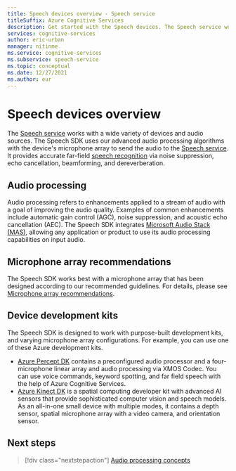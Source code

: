 ```yaml
---
title: Speech devices overview - Speech service
titleSuffix: Azure Cognitive Services
description: Get started with the Speech devices. The Speech service works with a wide variety of devices and audio sources. 
services: cognitive-services
author: eric-urban
manager: nitinme
ms.service: cognitive-services
ms.subservice: speech-service
ms.topic: conceptual
ms.date: 12/27/2021
ms.author: eur
---
```


# Speech devices overview

The [Speech service](overview.md) works with a wide variety of devices and audio sources. The Speech SDK uses our advanced audio processing algorithms with the device's microphone array to send the audio to the [Speech service](overview.md). It provides accurate far-field [speech recognition](speech-to-text.md) via noise suppression, echo cancellation, beamforming, and dereverberation.

## Audio processing
Audio processing refers to enhancements applied to a stream of audio with a goal of improving the audio quality. Examples of common enhancements include automatic gain control (AGC), noise suppression, and acoustic echo cancellation (AEC). The Speech SDK integrates [Microsoft Audio Stack (MAS)](audio-processing-overview.md), allowing any application or product to use its audio processing capabilities on input audio.

## Microphone array recommendations
The Speech SDK works best with a microphone array that has been designed according to our recommended guidelines. For details, please see [Microphone array recommendations](audio-processing-overview.md).

## Device development kits
The Speech SDK is designed to work with purpose-built development kits, and varying microphone array configurations. For example, you can use one of these Azure development kits. 

- [Azure Percept DK](../../azure-percept/overview-azure-percept-dk.md) contains a preconfigured audio processor and a four-microphone linear array and audio processing via XMOS Codec. You can use voice commands, keyword spotting, and far field speech with the help of Azure Cognitive Services. 
- [Azure Kinect DK](../../kinect-dk/about-azure-kinect-dk.md) is a spatial computing developer kit with advanced AI sensors that provide sophisticated computer vision and speech models. As an all-in-one small device with multiple modes, it contains a depth sensor, spatial microphone array with a video camera, and orientation sensor. 

## Next steps

> [!div class="nextstepaction"]
> [Audio processing concepts](audio-processing-overview.md)

